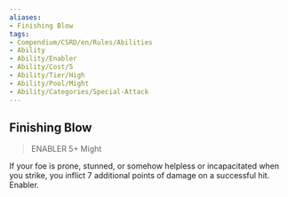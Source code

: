 ```yaml
---
aliases:
- Finishing Blow
tags:
- Compendium/CSRD/en/Rules/Abilities
- Ability
- Ability/Enabler
- Ability/Cost/5
- Ability/Tier/High
- Ability/Pool/Might
- Ability/Categories/Special-Attack
---
```


  
## Finishing Blow  
>ENABLER 5+  Might  
  
If your foe is prone, stunned, or somehow helpless or incapacitated when you strike, you inflict 7 additional points of damage on a successful hit. Enabler.